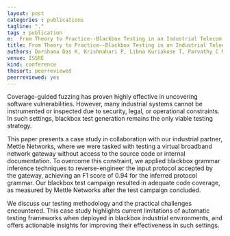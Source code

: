 ```yaml
---
layout: post
categories : publications
tagline: "."
tags : publication
e:  From Theory to Practice--Blackbox Testing in an Industrial Telecom Environment
title: From Theory to Practice--Blackbox Testing in an Industrial Telecom Environment
authors: Darshana Das K, Krishnahari P, Libna Kuriakose T, Parvathy C M, Ezudheen P, Abraham Jacob, Rahul Gopinath
venue: ISSRE
kind: conference
thesort: peerreviewed
peerreviewed: yes
---
```


Coverage-guided fuzzing has proven highly effective in uncovering software vulnerabilities.
However, many industrial systems cannot be instrumented or inspected due to security, legal, or operational constraints.  In such settings, blackbox test generation remains the only viable testing strategy.

This paper presents a case study in collaboration with our industrial partner, Mettle Networks, where we were tasked with testing a virtual broadband network gateway without access to the source code or internal documentation.  To overcome this constraint, we applied blackbox grammar inference techniques to reverse-engineer the input protocol accepted by the gateway, achieving an F1 score of 0.94 for the inferred protocol grammar.
Our blackbox test campaign resulted in adequate code coverage, as measured by Mettle Networks after the test campaign concluded.

We discuss our testing methodology and the practical challenges encountered.  This case study highlights current limitations of automatic testing frameworks when deployed in blackbox industrial environments, and offers actionable insights for improving their effectiveness in such settings. 

[<em class="fa fa-book fa-lg" aria-hidden="true"></em>](https://raw.githubusercontent.com/rahulgopinath/rahulgopinath.github.io/master/resources/issre2025/das2025from.pdf "paper")
[<em class="fa fa-bookmark-o fa-lg" aria-hidden="true"></em>](https://raw.githubusercontent.com/rahulgopinath/rahulgopinath.github.io/master/resources/issre2025/das2025from.bib "reference")

